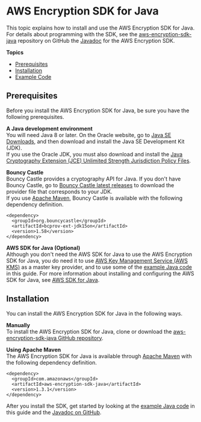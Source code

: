 # AWS Encryption SDK for Java<a name="java"></a>

This topic explains how to install and use the AWS Encryption SDK for Java\. For details about programming with the SDK, see the [aws\-encryption\-sdk\-java](https://github.com/awslabs/aws-encryption-sdk-java) repository on GitHub the [Javadoc](https://awslabs.github.io/aws-encryption-sdk-java/javadoc/) for the AWS Encryption SDK\.

**Topics**
+ [Prerequisites](#java-prerequisites)
+ [Installation](#java-installation)
+ [Example Code](java-example-code.md)

## Prerequisites<a name="java-prerequisites"></a>

Before you install the AWS Encryption SDK for Java, be sure you have the following prerequisites\.

**A Java development environment**  
You will need Java 8 or later\. On the Oracle website, go to [Java SE Downloads](https://www.oracle.com/technetwork/java/javase/downloads/index.html), and then download and install the Java SE Development Kit \(JDK\)\.  
If you use the Oracle JDK, you must also download and install the [Java Cryptography Extension \(JCE\) Unlimited Strength Jurisdiction Policy Files](http://www.oracle.com/technetwork/java/javase/downloads/jce8-download-2133166.html)\.

**Bouncy Castle**  
Bouncy Castle provides a cryptography API for Java\. If you don't have Bouncy Castle, go to [Bouncy Castle latest releases](https://bouncycastle.org/latest_releases.html) to download the provider file that corresponds to your JDK\.  
If you use [Apache Maven](https://maven.apache.org/), Bouncy Castle is available with the following dependency definition\.  

```
<dependency>
  <groupId>org.bouncycastle</groupId>
  <artifactId>bcprov-ext-jdk15on</artifactId>
  <version>1.58</version>
</dependency>
```

**AWS SDK for Java \(Optional\)**  
Although you don't need the AWS SDK for Java to use the AWS Encryption SDK for Java, you do need it to use [AWS Key Management Service \(AWS KMS\)](https://aws.amazon.com/kms/) as a master key provider, and to use some of the [example Java code](java-example-code.md) in this guide\. For more information about installing and configuring the AWS SDK for Java, see [AWS SDK for Java](https://aws.amazon.com/sdk-for-java/)\.

## Installation<a name="java-installation"></a>

You can install the AWS Encryption SDK for Java in the following ways\.

**Manually**  
To install the AWS Encryption SDK for Java, clone or download the [aws\-encryption\-sdk\-java GitHub repository](https://github.com/awslabs/aws-encryption-sdk-java)\.

**Using Apache Maven**  
The AWS Encryption SDK for Java is available through [Apache Maven](https://maven.apache.org/) with the following dependency definition\.  

```
<dependency>
  <groupId>com.amazonaws</groupId>
  <artifactId>aws-encryption-sdk-java</artifactId>
  <version>1.3.1</version>
</dependency>
```

After you install the SDK, get started by looking at the [example Java code](java-example-code.md) in this guide and the [Javadoc on GitHub](https://awslabs.github.io/aws-encryption-sdk-java/javadoc/)\.